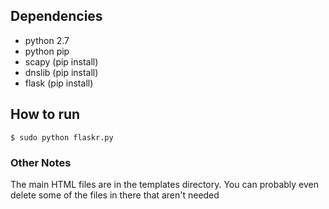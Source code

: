 ## Dependencies

- python 2.7
- python pip
- scapy (pip install)
- dnslib (pip install)
- flask (pip install)


## How to run
```
$ sudo python flaskr.py
```

### Other Notes

The main HTML files are in the templates directory.
You can probably even delete some of the files in there that aren't needed
